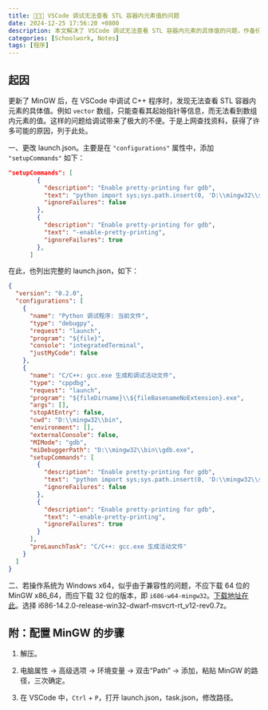 ```yaml
---
title: 🧑🏻‍💻 VSCode 调试无法查看 STL 容器内元素值的问题
date: 2024-12-25 17:56:20 +0800
description: 本文解决了 VSCode 调试无法查看 STL 容器内元素的具体值的问题，作备份用。
categories: [Schoolwork, Notes]
tags: [程序]
---
```


## 起因

更新了 MinGW 后，在 VSCode 中调试 C++ 程序时，发现无法查看 STL 容器内元素的具体值。例如 `vector` 数组，只能查看其起始指针等信息，而无法看到数组内元素的值。这样的问题给调试带来了极大的不便。于是上网查找资料，获得了许多可能的原因，列于此处。

一、更改 launch.json。主要是在 `"configurations"` 属性中，添加 `"setupCommands"` 如下：

```json
"setupCommands": [
        {
          "description": "Enable pretty-printing for gdb",
          "text": "python import sys;sys.path.insert(0, 'D:\\mingw32\\share\\gcc-14.2.0\\python');from libstdcxx.v6.printers import register_libstdcxx_printers;register_libstdcxx_printers(None)",
          "ignoreFailures": false
        },
        {
          "description": "Enable pretty-printing for gdb",
          "text": "-enable-pretty-printing",
          "ignoreFailures": true
        },
      ]
```

在此，也列出完整的 launch.json，如下：

```json
{
  "version": "0.2.0",
  "configurations": [
    {
      "name": "Python 调试程序: 当前文件",
      "type": "debugpy",
      "request": "launch",
      "program": "${file}",
      "console": "integratedTerminal",
      "justMyCode": false
    },
    {
      "name": "C/C++: gcc.exe 生成和调试活动文件",
      "type": "cppdbg",
      "request": "launch",
      "program": "${fileDirname}\\${fileBasenameNoExtension}.exe",
      "args": [],
      "stopAtEntry": false,
      "cwd": "D:\\mingw32\\bin",
      "environment": [],
      "externalConsole": false,
      "MIMode": "gdb",
      "miDebuggerPath": "D:\\mingw32\\bin\\gdb.exe",
      "setupCommands": [
        {
          "description": "Enable pretty-printing for gdb",
          "text": "python import sys;sys.path.insert(0, 'D:\\mingw32\\share\\gcc-14.2.0\\python');from libstdcxx.v6.printers import register_libstdcxx_printers;register_libstdcxx_printers(None)",
          "ignoreFailures": false
        },
        {
          "description": "Enable pretty-printing for gdb",
          "text": "-enable-pretty-printing",
          "ignoreFailures": true
        }
      ],
      "preLaunchTask": "C/C++: gcc.exe 生成活动文件"
    }
  ]
}
```

二、若操作系统为 Windows x64，似乎由于兼容性的问题，不应下载 64 位的 MinGW x86_64，而应下载 32 位的版本，即 `i686-w64-mingw32`。[下载地址在此](https://github.com/niXman/mingw-builds-binaries/releases)。选择 i686-14.2.0-release-win32-dwarf-msvcrt-rt_v12-rev0.7z。

## 附：配置 MinGW 的步骤

1. 解压。

2. 电脑属性 → 高级选项 → 环境变量 → 双击“Path” → 添加，粘贴 MinGW 的路径，三次确定。

3. 在 VSCode 中，`Ctrl` + `P`，打开 launch.json，task.json，修改路径。